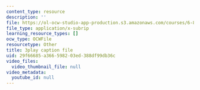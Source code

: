 ```yaml
---
content_type: resource
description: ''
file: https://ol-ocw-studio-app-production.s3.amazonaws.com/courses/6-832-underactuated-robotics-spring-2009/29f66685a366598203ed388df99db36c_ja56bJ8ogUw.srt
file_type: application/x-subrip
learning_resource_types: []
ocw_type: OCWFile
resourcetype: Other
title: 3play caption file
uid: 29f66685-a366-5982-03ed-388df99db36c
video_files:
  video_thumbnail_file: null
video_metadata:
  youtube_id: null
---
```

